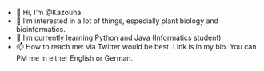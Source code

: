 - 👋 Hi, I’m @Kazouha
- 👀 I’m interested in a lot of things, especially plant biology and bioinformatics.
- 🌱 I’m currently learning Python and Java (Informatics student).
- 📫 How to reach me: via Twitter would be best. Link is in my bio. You can PM me in either English or German.

<!--- - 💞️ I’m looking to collaborate on ... --->

<!---
Kazouha/Kazouha is a ✨ special ✨ repository because its `README.md` (this file) appears on your GitHub profile.
You can click the Preview link to take a look at your changes.
--->
